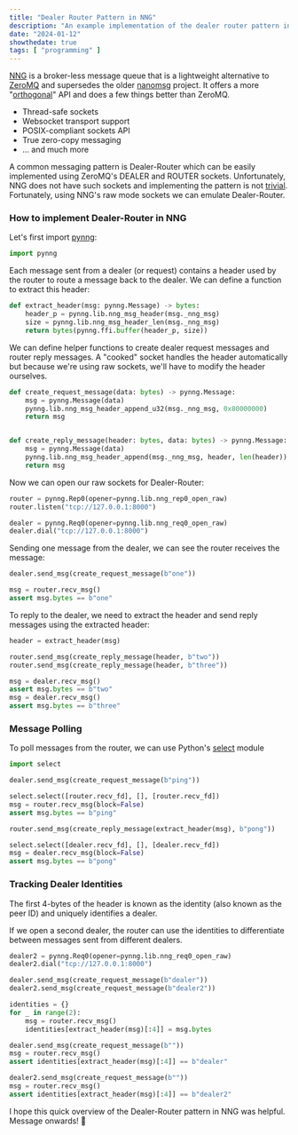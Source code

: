 ```yaml
---
title: "Dealer Router Pattern in NNG"
description: "An example implementation of the dealer router pattern in NNG."
date: "2024-01-12"
showthedate: true
tags: [ "programming" ]
---
```


[NNG](https://nng.nanomsg.org/) is a broker-less message queue that is a
lightweight alternative to [ZeroMQ](https://zeromq.org/) and supersedes the
older [nanomsg](https://nanomsg.org/) project. It offers a
more "[orthogonal](https://en.wikipedia.org/wiki/Orthogonality_(programming))"
API and does a few things better than ZeroMQ.

* Thread-safe sockets
* Websocket transport support
* POSIX-compliant sockets API
* True zero-copy messaging
* ... and much more

A common messaging pattern is Dealer-Router which can be easily implemented
using ZeroMQ's DEALER and ROUTER sockets. Unfortunately, NNG does not have such
sockets and implementing the pattern is not
[trivial](https://github.com/nanomsg/nng/issues/781). Fortunately, using NNG's
raw mode sockets we can emulate Dealer-Router.

### How to implement Dealer-Router in NNG

Let's first import [pynng](https://github.com/codypiersall/pynng):

```python
import pynng
```

Each message sent from a dealer (or request) contains a header used by the
router to route a message back to the dealer. We can define a function to
extract this header:

```python
def extract_header(msg: pynng.Message) -> bytes:
    header_p = pynng.lib.nng_msg_header(msg._nng_msg)
    size = pynng.lib.nng_msg_header_len(msg._nng_msg)
    return bytes(pynng.ffi.buffer(header_p, size))
```

We can define helper functions to create dealer request messages and router
reply messages. A "cooked" socket handles the header automatically but because
we're using raw sockets, we'll have to modify the header ourselves.

```python
def create_request_message(data: bytes) -> pynng.Message:
    msg = pynng.Message(data)
    pynng.lib.nng_msg_header_append_u32(msg._nng_msg, 0x80000000)
    return msg


def create_reply_message(header: bytes, data: bytes) -> pynng.Message:
    msg = pynng.Message(data)
    pynng.lib.nng_msg_header_append(msg._nng_msg, header, len(header))
    return msg
```

Now we can open our raw sockets for Dealer-Router:

```python
router = pynng.Rep0(opener=pynng.lib.nng_rep0_open_raw)
router.listen("tcp://127.0.0.1:8000")

dealer = pynng.Req0(opener=pynng.lib.nng_req0_open_raw)
dealer.dial("tcp://127.0.0.1:8000")
```

Sending one message from the dealer, we can see the router receives the
message:

```python
dealer.send_msg(create_request_message(b"one"))

msg = router.recv_msg()
assert msg.bytes == b"one"
```

To reply to the dealer, we need to extract the header and send reply messages
using the extracted header:

```python
header = extract_header(msg)

router.send_msg(create_reply_message(header, b"two"))
router.send_msg(create_reply_message(header, b"three"))

msg = dealer.recv_msg()
assert msg.bytes == b"two"
msg = dealer.recv_msg()
assert msg.bytes == b"three"
```

### Message Polling

To poll messages from the router, we can use
Python's [select](https://docs.python.org/3/library/select.html#select.select)
module

```python
import select

dealer.send_msg(create_request_message(b"ping"))

select.select([router.recv_fd], [], [router.recv_fd])
msg = router.recv_msg(block=False)
assert msg.bytes == b"ping"

router.send_msg(create_reply_message(extract_header(msg), b"pong"))

select.select([dealer.recv_fd], [], [dealer.recv_fd])
msg = dealer.recv_msg(block=False)
assert msg.bytes == b"pong"
```

### Tracking Dealer Identities

The first 4-bytes of the header is known as the identity (also known as the
peer ID) and uniquely identifies a dealer.

If we open a second dealer, the router can use the identities to differentiate
between messages sent from different dealers.

```python
dealer2 = pynng.Req0(opener=pynng.lib.nng_req0_open_raw)
dealer2.dial("tcp://127.0.0.1:8000")

dealer.send_msg(create_request_message(b"dealer"))
dealer2.send_msg(create_request_message(b"dealer2"))

identities = {}
for _ in range(2):
    msg = router.recv_msg()
    identities[extract_header(msg)[:4]] = msg.bytes

dealer.send_msg(create_request_message(b""))
msg = router.recv_msg()
assert identities[extract_header(msg)[:4]] == b"dealer"

dealer2.send_msg(create_request_message(b""))
msg = router.recv_msg()
assert identities[extract_header(msg)[:4]] == b"dealer2"
```

I hope this quick overview of the Dealer-Router pattern in NNG was helpful.
Message onwards! 📨
